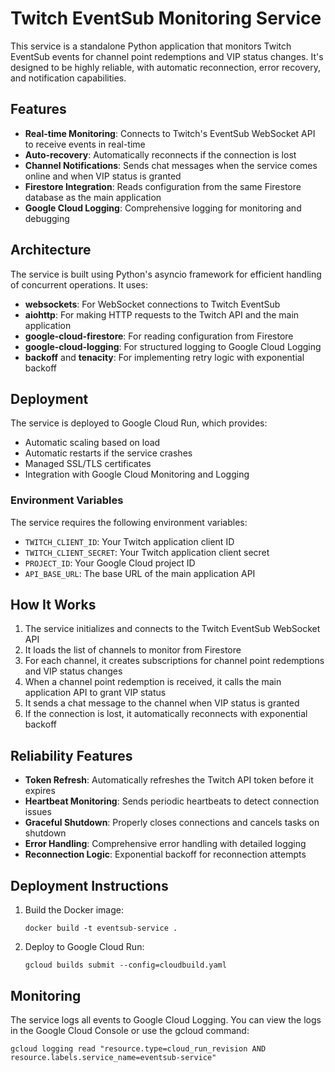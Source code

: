 # Twitch EventSub Monitoring Service

This service is a standalone Python application that monitors Twitch EventSub events for channel point redemptions and VIP status changes. It's designed to be highly reliable, with automatic reconnection, error recovery, and notification capabilities.

## Features

- **Real-time Monitoring**: Connects to Twitch's EventSub WebSocket API to receive events in real-time
- **Auto-recovery**: Automatically reconnects if the connection is lost
- **Channel Notifications**: Sends chat messages when the service comes online and when VIP status is granted
- **Firestore Integration**: Reads configuration from the same Firestore database as the main application
- **Google Cloud Logging**: Comprehensive logging for monitoring and debugging

## Architecture

The service is built using Python's asyncio framework for efficient handling of concurrent operations. It uses:

- **websockets**: For WebSocket connections to Twitch EventSub
- **aiohttp**: For making HTTP requests to the Twitch API and the main application
- **google-cloud-firestore**: For reading configuration from Firestore
- **google-cloud-logging**: For structured logging to Google Cloud Logging
- **backoff** and **tenacity**: For implementing retry logic with exponential backoff

## Deployment

The service is deployed to Google Cloud Run, which provides:

- Automatic scaling based on load
- Automatic restarts if the service crashes
- Managed SSL/TLS certificates
- Integration with Google Cloud Monitoring and Logging

### Environment Variables

The service requires the following environment variables:

- `TWITCH_CLIENT_ID`: Your Twitch application client ID
- `TWITCH_CLIENT_SECRET`: Your Twitch application client secret
- `PROJECT_ID`: Your Google Cloud project ID
- `API_BASE_URL`: The base URL of the main application API

## How It Works

1. The service initializes and connects to the Twitch EventSub WebSocket API
2. It loads the list of channels to monitor from Firestore
3. For each channel, it creates subscriptions for channel point redemptions and VIP status changes
4. When a channel point redemption is received, it calls the main application API to grant VIP status
5. It sends a chat message to the channel when VIP status is granted
6. If the connection is lost, it automatically reconnects with exponential backoff

## Reliability Features

- **Token Refresh**: Automatically refreshes the Twitch API token before it expires
- **Heartbeat Monitoring**: Sends periodic heartbeats to detect connection issues
- **Graceful Shutdown**: Properly closes connections and cancels tasks on shutdown
- **Error Handling**: Comprehensive error handling with detailed logging
- **Reconnection Logic**: Exponential backoff for reconnection attempts

## Deployment Instructions

1. Build the Docker image:
   ```
   docker build -t eventsub-service .
   ```

2. Deploy to Google Cloud Run:
   ```
   gcloud builds submit --config=cloudbuild.yaml
   ```

## Monitoring

The service logs all events to Google Cloud Logging. You can view the logs in the Google Cloud Console or use the gcloud command:

```
gcloud logging read "resource.type=cloud_run_revision AND resource.labels.service_name=eventsub-service"
``` 